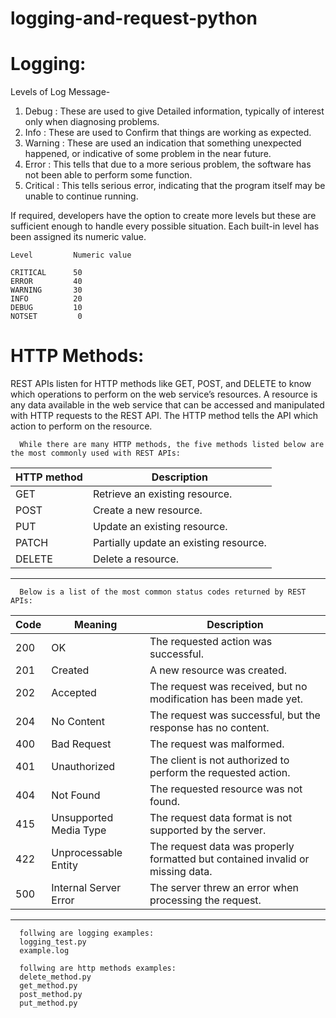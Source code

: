 # logging-and-request-python

# Logging:

Levels of Log Message-

1) Debug : These are used to give Detailed information, typically of interest only when diagnosing problems.
2) Info : These are used to Confirm that things are working as expected.
3) Warning : These are used an indication that something unexpected happened, or indicative of some problem in the near future.
4) Error : This tells that due to a more serious problem, the software has not been able to perform some function.
5) Critical : This tells serious error, indicating that the program itself may be unable to continue running.

If required, developers have the option to create more levels but these are sufficient enough to handle every possible situation.
Each built-in level has been assigned its numeric value.

  
    Level         Numeric value

    CRITICAL      50
    ERROR         40
    WARNING       30
    INFO          20
    DEBUG         10
    NOTSET         0
        

# HTTP Methods:
  REST APIs listen for HTTP methods like GET, POST, and DELETE to know which operations to perform
on the web service’s resources. A resource is any data available in the web service that can be
accessed and manipulated with HTTP requests to the REST API. The HTTP method tells the API which
action to perform on the resource.

      While there are many HTTP methods, the five methods listed below are the most commonly used with REST APIs:
  
HTTP method     |    Description
----------------|-----------------------------------------
GET         	|  Retrieve an existing resource.
POST	        |  Create a new resource.
PUT	        |  Update an existing resource.
PATCH           |  Partially update an existing resource.
DELETE          |  Delete a resource.
----------------------------------------------------------
              


      Below is a list of the most common status codes returned by REST APIs:

   Code	  |   Meaning    	        |           Description
 ---------|-----------------------------|-----------------------------------------------------------------------------------
200	  |     OK	                |  	The requested action was successful.
201       |	   Created   	        |  	A new resource was created.
202	  |    Accepted	         	|  The request was received, but no modification has been made yet.
204       |	   No Content	       	|  The request was successful, but the response has no content.
400	  |    Bad Request	     	|  The request was malformed.
401	  |    Unauthorized	     	|  The client is not authorized to perform the requested action.
404	  |    Not Found	       	|  The requested resource was not found.
415	  |    Unsupported Media Type	|  The request data format is not supported by the server.	           
422	  |     Unprocessable Entity   	|  The request data was properly formatted but contained invalid or missing data.
500	  |   Internal Server Error   	|	The server threw an error when processing the request.
---------------------------------------------------------------------------------------------------------------------

      follwing are logging examples:
      logging_test.py
      example.log

      follwing are http methods examples:
      delete_method.py
      get_method.py
      post_method.py
      put_method.py
           
